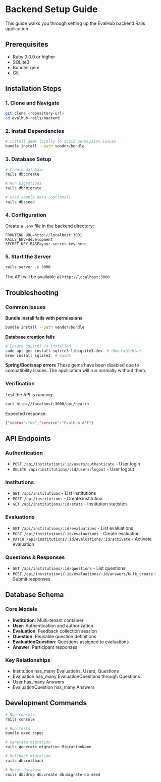 # Backend Setup Guide

This guide walks you through setting up the EvalHub backend Rails application.

## Prerequisites

- Ruby 3.0.0 or higher
- SQLite3
- Bundler gem
- Git

## Installation Steps

### 1. Clone and Navigate
```bash
git clone <repository-url>
cd evalhub-rails/backend
```

### 2. Install Dependencies
```bash
# Install gems locally to avoid permission issues
bundle install --path vendor/bundle
```

### 3. Database Setup
```bash
# Create database
rails db:create

# Run migrations
rails db:migrate

# Load sample data (optional)
rails db:seed
```

### 4. Configuration

Create a `.env` file in the backend directory:
```env
FRONTEND_URL=http://localhost:3001
RAILS_ENV=development
SECRET_KEY_BASE=your-secret-key-here
```

### 5. Start the Server
```bash
rails server -p 3000
```

The API will be available at `http://localhost:3000`

## Troubleshooting

### Common Issues

**Bundle install fails with permissions**
```bash
bundle install --path vendor/bundle
```

**Database creation fails**
```bash
# Ensure SQLite3 is installed
sudo apt-get install sqlite3 libsqlite3-dev  # Ubuntu/Debian
brew install sqlite3  # macOS
```

**Spring/Bootsnap errors**
These gems have been disabled due to compatibility issues. The application will run normally without them.

### Verification

Test the API is running:
```bash
curl http://localhost:3000/api/health
```

Expected response:
```json
{"status":"ok","service":"EvalHub API"}
```

## API Endpoints

### Authentication
- `POST /api/institutions/:id/users/authenticate` - User login
- `DELETE /api/institutions/:id/users/logout` - User logout

### Institutions
- `GET /api/institutions` - List institutions
- `POST /api/institutions` - Create institution
- `GET /api/institutions/:id/stats` - Institution statistics

### Evaluations
- `GET /api/institutions/:id/evaluations` - List evaluations
- `POST /api/institutions/:id/evaluations` - Create evaluation
- `PATCH /api/institutions/:id/evaluations/:id/activate` - Activate evaluation

### Questions & Responses
- `GET /api/institutions/:id/questions` - List questions
- `POST /api/institutions/:id/evaluations/:id/answers/bulk_create` - Submit responses

## Database Schema

### Core Models
- **Institution**: Multi-tenant container
- **User**: Authentication and authorization
- **Evaluation**: Feedback collection session  
- **Question**: Reusable question definitions
- **EvaluationQuestion**: Questions assigned to evaluations
- **Answer**: Participant responses

### Key Relationships
- Institution has_many Evaluations, Users, Questions
- Evaluation has_many EvaluationQuestions through Questions
- User has_many Answers
- EvaluationQuestion has_many Answers

## Development Commands

```bash
# Run console
rails console

# Run tests
bundle exec rspec

# Generate migration
rails generate migration MigrationName

# Rollback migration
rails db:rollback

# Reset database
rails db:drop db:create db:migrate db:seed
```
